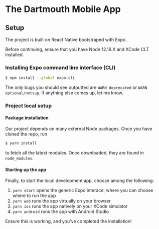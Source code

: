 # The Dartmouth Mobile App

## Setup

The project is built on React Native bootstraped with Expo.

Before continuing, ensure that you have Node 12.16.X and XCode CLT installed.

### Installing Expo command line interface (CLI)

```bash
$ npm install --global expo-cli
```

The only bugs you should see outputted are `WARN deprecated` or `WARN optional/notsup`. If anything else comes up, let me know.

### Project local setup

#### Package installation

Our project depends on many external Node packages. Once you have cloned the repo, run

```bash
$ yarn install
```
to fetch all the latest modules. Once downloaded, they are found in `node_modules`.

#### Starting up the app

Finally, to start the local development app, choose among the following:
1. `yarn start` opens the generic Expo interace, where you can choose where to run the app
2. `yarn web` runs the app virtually on your browser
3. `yarn ios` runs the app natively on your XCode simulator
4. `yarn android` runs the app with Android Studio

Ensure this is working, and you've completed the installation!
